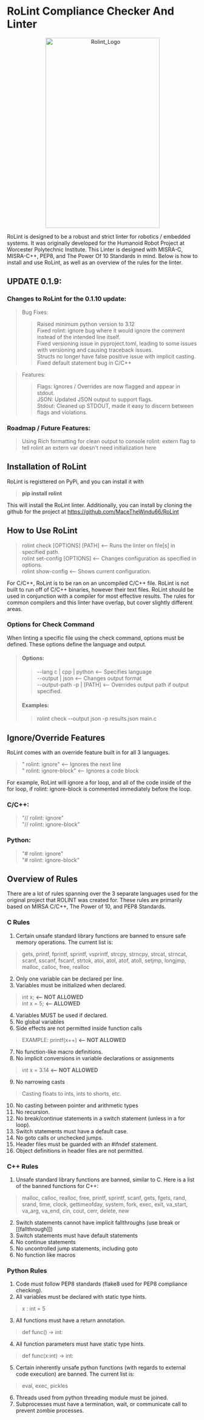 # RoLint Compliance Checker And Linter

<p align="center">
 <img width="300" height="500" alt="Rolint_Logo" src="https://github.com/user-attachments/assets/318bd375-e821-4a63-91ef-9e9a4cf12fde" />
</p>


RoLint is designed to be a robust and strict linter for robotics / embedded systems. It was originally developed for the Humanoid Robot Project at Worcester Polytechnic Institute.
This Linter is designed with MISRA-C, MISRA-C++, PEP8, and The Power Of 10 Standards in mind. Below is how to install and use RoLint, as well as an overview of the rules for the linter.

## UPDATE 0.1.9:  

### Changes to RoLint for the 0.1.10 update:  
> Bug Fixes:  
> > Raised minimum python version to 3.12  
> > Fixed rolint: ignore bug where it would ignore the comment instead of the intended line itself.  
> > Fixed versioning issue in pyproject.toml, leading to some issues with versioning and causing traceback issues.    
> > Structs no longer have false positive issue with implicit casting.  
> > Fixed default statement bug in C/C++

> Features:  
> > Flags: Ignores / Overrides are now flagged and appear in stdout.  
> > JSON: Updated JSON output to support flags.  
> > Stdout: Cleaned up STDOUT, made it easy to discern between flags and violations.  

### Roadmap / Future Features:  
> Using Rich formatting for clean output to console
> rolint: extern flag to tell rolint an extern var doesn't need initialization here

## Installation of RoLint

RoLint is registtered on PyPi, and you can install it with  

 > **pip install rolint**

This will install the RoLint linter.
Additionally, you can install by cloning the github for the project at https://github.com/MaceTheWindu66/RoLint

## How to Use RoLint


> rolint check [OPTIONS] [PATH] <-- Runs the linter on file[s] in specified path.  
> rolint set-config [OPTIONS] <-- Changes configuration as specified in options.  
> rolint show-config <-- Shows current configuration.  

For C/C++, RoLint is to be ran on an uncompiled C/C++ file. RoLint is not built to run off of C/C++ binaries, however their text files. RoLint should be used in conjunction with a compiler for most effective results. The rules for common compilers and this linter have overlap, but cover slightly different areas. 

### Options for Check Command

When linting a specific file using the check command, options must be defined. These options define the language and output. 

> #### Options:
> 
> > --lang c | cpp | python  <-- Specifies language    
> > --output | json <-- Changes output format   
> > --output-path -p | [PATH] <-- Overrides output path if output specified.   
>  
> #### Examples:
> >
> > rolint check --output json -p results.json main.c  

## Ignore/Override Features

RoLint comes with an override feature built in for all 3 languages.  
> " rolint: ignore" <-- Ignores the next line  
> " rolint: ignore-block" <-- Ignores a code block

For example, RoLint will ignore a for loop, and all of the code inside of the for loop, if rolint: ignore-block is commented immediately before the loop.  

### C/C++:  
> "// rolint: ignore"  
> "// rolint: ignore-block"  
### Python:  
> "# rolint: ignore"  
> "# rolint: ignore-block"  

## Overview of Rules

There are a lot of rules spanning over the 3 separate languages used for the original project that ROLINT was created for. These rules are primarily
based on MIRSA C/C++, The Power of 10, and PEP8 Standards.

### C Rules  
1. Certain unsafe standard library functions are banned to ensure safe memory operations. The current list is:
> gets, printf, fprintf, sprintf, vsprintf, strcpy, strncpy, strcat, strncat, scanf, sscanf, fscanf, strtok, atoi, atol, atof, atoll, setjmp, longjmp, malloc, calloc, free, realloc  
2. Only one variable can be declared per line.
3. Variables must be initialized when declared.
> int x; **<-- NOT ALLOWED**  
> int x = 5; **<-- ALLOWED**
4. Variables MUST be used if declared.
5. No global variables
6. Side effects are not permitted inside function calls
> EXAMPLE: printf(x++) **<-- NOT ALLOWED**  
7. No function-like macro definitions.
8. No implicit conversions in variable declarations or assignments
> int x = 3.14 **<-- NOT ALLOWED**
9. No narrowing casts
> Casting floats to ints, ints to shorts, etc.
10. No casting between pointer and arithmetic types
11. No recursion.
12. No break/continue statements in a switch statement (unless in a for loop).
13. Switch statements must have a default case.
14. No goto calls or unchecked jumps.
15. Header files must be guarded with an #ifndef statement.
16. Object definitions in header files are not permitted.

### C++ Rules
1. Unsafe standard library functions are banned, similar to C. Here is a list of the banned functions for C++:  
> malloc, calloc, realloc, free,
        printf, sprintf, scanf, gets, fgets,
        rand, srand, time, clock, gettimeofday,
        system, fork, exec, exit,
        va_start, va_arg, va_end,
        cin, cout, cerr, delete, new
2. Switch statements cannot have implicit fallthroughs (use break or [[fallthrough]])
3. Switch statements must have default statements
4. No continue statements
5. No uncontrolled jump statements, including goto
6. No function like macros

### Python Rules  
1. Code must follow PEP8 standards (flake8 used for PEP8 compliance checking).
2. All variables must be declared with static type hints.
  > x : int = 5
3. All functions must have a return annotation.  
> def func() -> int:
4. All function parameters must have static type hints.
> def func(x:int) -> int:
5. Certain inherently unsafe python functions (with regards to external code execution) are banned. The current list is:
> eval, exec, pickles
6. Threads used from python threading module must be joined.
7. Subprocesses must have a termination, wait, or communicate call to prevent zombie processes.




